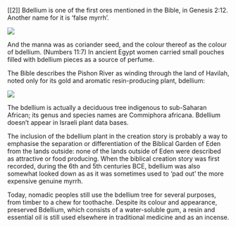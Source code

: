 
[[2]]
Bdellium is one of the first ores mentioned in the Bible, in Genesis 2:12. Another name for it is ‘false myrrh’.

![](https://qph.cf2.quoracdn.net/main-qimg-a938ccd30602b1f092e7148ecf5974ca-lq)

And the manna was as coriander seed, and the colour thereof as the colour of bdellium. (Numbers 11:7) In ancient Egypt women carried small pouches filled with bdellium pieces as a source of perfume.

The Bible describes the Pishon River as winding through the land of Havilah, noted only for its gold and aromatic resin-producing plant, bdellium:

![](https://qph.cf2.quoracdn.net/main-qimg-4720073b1036b6a3ca87bdfa81924436-lq)

The bdellium is actually a deciduous tree indigenous to sub-Saharan African; its genus and species names are Commiphora africana. Bdellium doesn’t appear in Israeli plant data bases.

The inclusion of the bdellium plant in the creation story is probably a way to emphasise the separation or differentiation of the Biblical Garden of Eden from the lands outside: none of the lands outside of Eden were described as attractive or food producing. When the biblical creation story was first recorded, during the 6th and 5th centuries BCE, bdellium was also somewhat looked down as as it was sometimes used to ‘pad out’ the more expensive genuine myrrh.

Today, nomadic peoples still use the bdellium tree for several purposes, from timber to a chew for toothache. Despite its colour and appearance, preserved Bdellium, which consists of a water-soluble gum, a resin and essential oil is still used elsewhere in traditional medicine and as an incense.